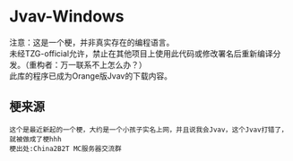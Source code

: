# Jvav-Windows
注意：这是一个梗，并非真实存在的编程语言。   
未经TZG-official允许，禁止在其他项目上使用此代码或修改署名后重新编译分发。（重构者：万一联系不上怎么办？）   
此库的程序已成为Orange版Jvav的下载内容。
## 梗来源
```
这个是最近新起的一个梗，大约是一个小孩子实名上网，并且说我会Jvav，这个Jvav打错了，就被做成了梗hhh
梗出处:China2B2T MC服务器交流群
```

